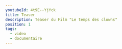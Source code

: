 ```yaml
---
youtubeId: 4t9E--YjYck
title: Teaser
description: Teaser du Film "Le temps des clowns"
position: 1
tags:
  - video
  - documentaire
---
```

